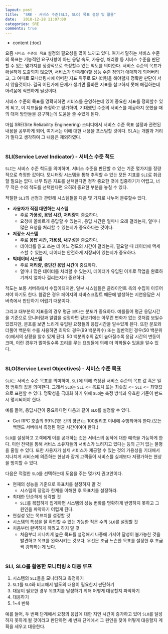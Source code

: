 ```yaml
---
layout: post
title:  "SRE - 서비스 수준(SLI, SLO) 목표 설정 및 활용"
date:   2018-12-28 11:07:00
categories: SRE
comments: true
---
```

* content
{:toc}

요즘 `서비스 수준의 목표` 설정의 필요성을 많이 느끼고 있다. 여기서 말하는 서비스 수준의 목표는 기능적인 요구사항이 아닌 응답 속도, 가용성, 처리량 등 서비스 수준을 판단할 수 있는 몇가지를 정량적으로 측정할수 있는 척도를 의미한다. 서비스 수준의 목표가 확실하게 도출되지 않으면, 서비스가 만족해야할 성능 수준 정의가 애매하게 되어버리고, 그 여파로 모니터링시에 어떠한 지표 위주로 모니터링을 해야할지 정확한 판단이 서지 않을것이다. 결국 어딘가에 문제가 생기면 올바른 지표를 참고하지 못해 해결하는데 어려움에 직면하게 될것이다.

서비스 수준의 목표를 명확히하면 서비스를 운영하는데 있어 중요한 지표를 정의할수 있게 되고, 이 지표들을 측정하고 평가하여, 기대했던 수준의 서비스를 제공하지 못했을 때의 대처 방안들을 강구하는데 도움을 줄 수있게 된다.

마침 SRE(Site Reliability Engineering) 스터디에서 서비스 수준 목표 설정과 관련된 내용을 공부하게 되어, 여기서는 이에 대한 내용을 포스팅할 것이다. SLA는 개발과 거리가 멀다고 생각하여 그 내용은 제외하였다.
<br><br>

### SLI(Service Level Indicator) - 서비스 수준 척도
`SLI`는 서비스 수준 척도를 의미하며, 서비스 수준을 판단할 수 있는 기준 몇가지를 정량적으로 측정한 값이다.
모니터링 시스템을 통해 추적할 수 있는 모든 지표를 `SLI`로 취급할 필요는 없다. 너무 많은 지표를 선택한다면 정작 중요한 것에 집중하기가 어렵고, 너무 적은 수의 척도를 선택한다면 오히려 중요한 부분을 놓칠 수 있다.

적절한 `SLI`의 선정과 관련해 시스템들을 다음 몇 가지로 나누어 분류할수 있다.
- **사용자가 직접 대면하는 시스템**
    - 주로 **가용성, 응답 시간, 처리량**이 중요하다.
    - 요청에 올바르게 응답할 수 있는지, 응답 시간은 얼마나 오래 걸리는지, 얼마나 많은 요청을 처리할 수 있는지가 중요하다는 것이다.
- **저장소 시스템**
    - 주로 **응답 시간, 가용성, 내구성**을 중요하다.
    - 데이터를 읽고 쓰는 데 어느 정도의 시간이 걸리는지, 필요할 때 데이터에 액세스할 수 있는지, 데이터는 안전하게 저장되어 있는지가 중요하다.
- **빅데이터 시스템**
    - 주로 **처리량, 종단간 응답 시간**이 중요하다.
    - 얼마나 많은 데이터를 처리할 수 있는지, 데이터가 유입된 이후로 작업을 완료하기까지 얼마나 걸리는지가 중요하다.

척도는 보통 서버측에서 수집이되지만, 일부 시스템들은 클라이언트 측의 수집이 이루어져야 하기도 한다. 웹같은 경우 페이지의 자바스크립트 때문에 발생하는 지연응답은 서버측에서 판단하기 어렵기 때문이다.

그리고 대부분의 지표들의 경우 평균 보다는 분포가 중요하다. 예를들어 평균 응답시간을 기준으로 모니터링과 알람을 설정하면 겉보기에는 아무런 변화가 없는 것처럼 보일수 있겠지만, 분포를 보면 느리게 유입된 요청들의 응답시간을 알수있게 된다. 또한 분포와 더풀어 백분위 수를 사용하면 최악의 경우(99 백분위수) 또는 일반적인 경우(50 백분위수)에서의 상황을 알수 있게 된다. 50 백분위수의 값이 높아질수록 응답 시간의 변동이 크며, 이런 경우가 많아질수록 꼬리를 무는 요청들에 의해 더 악화될수 있음을 알수 있다.
<br><br>

### SLO(Service Level Objectives) - 서비스 수준 목표
`SLO`는 서비스 수준 목표를 의미하며, `SLI`에 의해 측정된 서비스 수준의 목표 값 혹은 일정 범위의 값을 의미한다. 그래서 `SLO`는 `SLI` <= 목표치 또는 최솟값 <= `SLI` <= 최댓값으로 표현할 수 있다. 명확성을 극대화 하기 위해 `SLO`는 측정 방식과 유효한 기준이 반드시 명시되어야 한다.

예를 들어, 응답시간이 중요하다면 다음과 같이 `SLO`를 설정할 수 있다.
- Get RPC 호출의 99%(1분 간의 평균)는 100밀리초 이내에 수행되어야 한다.(모든 백엔드 서버에서 측정된 평균 시간이여야 한다.)

`SLO`를 설정하고 고객에게 이를 공개하는 것은 서비스의 동작에 대한 예측을 가능하게 한다. 이런 전략을 통해 서비스 소유자들의 서비스가 느려지고 있다는 등의 근거 없는 불평을 줄일 수 있다. 또한 사용자가 실제 서비스가 제공할 수 있는 것의 가용성을 기대해서 지나치게 서비스에 의존하는 현상과 잠개 고객들이 서비스를 실제보다 저평가하는 현상을 방지할 수 있다.

다음은 적절한 `SLO`를 선택하는데 도움을 주는 몇가지 권고안이다.
- 현재의 성능을 기준으로 목표치를 설정하지 말 것
    - 시스템의 장점과 한계를 이해한 후 목표치를 설정하라.
- 최대한 단순하게 생각할 것
    - `SLI`를 복잡하게 집계하면 시스템의 성능 변화를 명확하게 반영하지 못하고 그 원인을 파악하기 어렵게 된다.
- 현실성 있는 목표치를 설정할 것
- 시스템의 특성을 잘 확인할 수 있는 가능한 적은 수의 `SLO`를 설정할 것
- 처음부터 완벽하게 하려고 하지 말 것
    - 처음부터 지나치게 높은 목표를 설정해서 나중에 가서야 달성이 불가능한 것을 발견하고 목표를 완화시키는 것보다, 우선은 조금 느슨한 목표를 설정한 후 조금씩 강화하는게 낫다.
<br><br>

### SLI, SLO를 활용한 모니터링 & 대응 루프
1. 시스템의 `SLI`들을 모니터하고 측정하기
2. `SLI`를 `SLO`와 비교해서 별도의 대응이 필요한지 판단하기
3. 대응이 필요한 경우 목표치를 달성하기 위해 어떻게 대응할지 파악하기
4. 대응하기
5. 1~4 반복

예를 들어, 두 번째 단계에서 요청의 응답에 대한 지연 시간이 증가하고 있어 `SLO`를 달성하지 못하게 될 것이라고 판단하면 세 번째 단계에서 그 원인을 찾아 어떻게 대응할지 계획을 세우고 대응한다.
